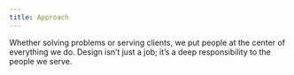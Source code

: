 ```yaml
---
title: Approach
---
```


<dark>

<title-block
    text_one="The key to solving business problems"
    text_two="is to focus on the human problems.">
</title-block>

</dark>

<light>

Whether solving problems or serving clients, we put people at the center of everything we do. Design isn’t just a job; it’s a deep responsibility to the people we serve.

<info-tile
    type="large"
    background="white"
    img_src="./global/images/tile-img-lg__design-services.png"
    img_alt="geometric x-shapes"
    tile_title_one="Design Thinking"
    tile_title_two="Human-centered design at scale."
    description="Explore the framework that drives how we think and work every day."
    link_one="Read more"
    button="true">
  </info-tile>

  <info-tile
    type="large"
    background="black"
    light="true"
    img_src="./global/images/tile-img-lg__design-services.png"
    img_alt="geometric x-shapes"
    tile_title_one="Design Services"
    tile_title_two="Your business partner by design."
    description="Partner with us to help define your strategy, create exceptional experiences, and drive better business outcomes."
    link_one="Read more"
    button="true">
  </info-tile>

  <info-tile
    type="large"
    background="#051243"
    light="true"
    img_src="./global/images/tile-img-lg__design-services.png"
    img_alt="geometric x-shapes"
    tile_title_one="Design Philosophy"
    tile_title_two="The beliefs behind everything we do."
    description="Design is about moving people forward, both emotionally and functionally."
    link_one="Read more"
    button="true">
  </info-tile>
</light>
